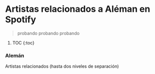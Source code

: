 # Artistas relacionados a Aléman en Spotify

<style>
.rapper-name {
  font: 0.8em sans-serif;
  stroke-width: .1px;
  stroke: #c7c7c7;
}
.right-side-name {
  text-anchor: start;
}
.left-side-name {
  text-anchor: end;
}
.y-axis-label {
  font: 1.2em sans-serif;
  text-anchor: middle;
  fill: black;
  transform: rotate(-90deg);
}
.y-axis {
  font: 0.8em sans-serif;

}

.tooltip {
    opacity: 0;
    position: absolute;
    top: -14px;
    left: 0;
    padding: 0.6em 1em;
    background: #fff;
    text-align: center;
    line-height: 1.4em;
    font-size: 0.9em;
    border: 1px solid #ddd;
    z-index: 10;
    transition: all 0.1s ease-out;
    pointer-events: none;
    max-width: 45%;
}

.tooltip:before {
    content: '';
    position: absolute;
    bottom: 0;
    left: 50%;
    width: 12px;
    height: 12px;
    background: white;
    border: 1px solid #ddd;
    border-top-color: transparent;
    border-left-color: transparent;
    transform: translate(-50%, 50%) rotate(45deg);
    transform-origin: center center;
    z-index: 10;
}

.tooltip-name {
    margin-bottom: 0.2em;
    font-weight: 600;
    font-size: 1.1em;
    line-height: 1.4em;
    text-align: center;
}
.tooltip-image {
    text-align: center;
}

.genres {
  overflow-wrap: break-word;
}

image{
  position: relative;
  align-items: center;
}

.tooltip-image{
  position: relative;
  float: left;
  text-align : center; 
  width: 47%;
  vertical-align: middle;
}

.tooltip-image img {
  display: block;
  margin-left: auto;
  margin-right: auto; 
  width: 100%;
  height: auto;
  //height: calc(100vh/10);
}

.info{
  position: relative;
  float: right; 
  width: 45%;
  vertical-align: middle;
  text-align: left;
}

audio {
  max-width: 50%;
}

.lil-album{
  text-align: center;
  width: 50%;
}
figure {
  text-align: center;
}
</style>
> probando probando probando

1. TOC
{:toc}

<div style="max-width:80%">
    <div id="bees">
        <h3>Alemán</h3>
        <p>Artistas relacionados (hasta dos niveles de separación)</p>
        <div id="tooltip" class="tooltip">
            <div class="tooltip-name">
                <span id="name"></span>
            </div>
            <div class="tooltip-followers">
                Seguidores: <span id="followers"></span>
            </div>
            <div class="tooltip-popularity">
                Popularidad: <span id="popularity"></span>
            </div>
            <div class="tooltip-genres">
                Generos: <span id="genres"></span>
            </div>
            <div class="tooltip-music">
                Top track: <span id="top-track"></span>
            </div>
        </div>
    </div>
  </div>

<div id="observablehq-c0e03e6f"></div>
<script type="module">
import {Runtime, Inspector} from "https://cdn.jsdelivr.net/npm/@observablehq/runtime@4/dist/runtime.js";
import define from "https://api.observablehq.com/@chekos/aleman-beeswarm-plot-using-spotify-data.js?v=3";
const inspect = Inspector.into("#observablehq-c0e03e6f");
(new Runtime).module(define, name => (name === "drawBeeswarmPlot") && inspect());
</script>